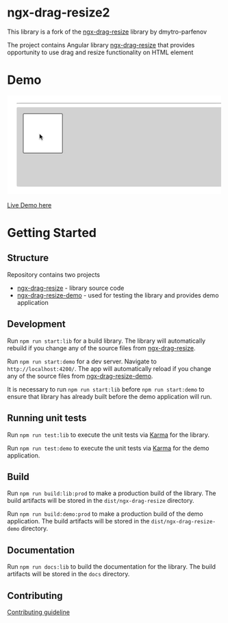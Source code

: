 # ngx-drag-resize2

This library is a fork of the [ngx-drag-resize](https://github.com/dmytro-parfenov/ngx-drag-resize) library by dmytro-parfenov

The project contains Angular library [ngx-drag-resize](https://www.npmjs.com/package/ngx-drag-resize2) that provides opportunity to use drag and resize functionality on HTML element

# Demo
![Preview](demo.gif)

[Live Demo here](https://ngx-drag-resize2.web.app/)

# Getting Started

## Structure

Repository contains two projects

 - [ngx-drag-resize](https://github.com/bartadaniel/ngx-drag-resize2/tree/main/projects/ngx-drag-resize) - library source code
 - [ngx-drag-resize-demo](https://github.com/bartadaniel/ngx-drag-resize2/tree/main/projects/ngx-drag-resize-demo) - used for testing the library and provides demo application 


## Development

Run `npm run start:lib` for a build library. The library will automatically rebuild if you change any of the source files from [ngx-drag-resize](https://github.com/bartadaniel/ngx-drag-resize2/tree/main/projects/ngx-drag-resize).

Run `npm run start:demo` for a dev server. Navigate to `http://localhost:4200/`. The app will automatically reload if you change any of the source files from [ngx-drag-resize-demo](https://github.com/bartadaniel/ngx-drag-resize2/tree/main/projects/ngx-drag-resize-demo).

It is necessary to run `npm run start:lib` before `npm run start:demo` to ensure that library has already built before the demo application will run.

## Running unit tests

Run `npm run test:lib` to execute the unit tests via [Karma](https://karma-runner.github.io) for the library.

Run `npm run test:demo` to execute the unit tests via [Karma](https://karma-runner.github.io) for the demo application.

## Build

Run `npm run build:lib:prod` to make a production build of the library. The build artifacts will be stored in the `dist/ngx-drag-resize` directory.

Run `npm run build:demo:prod` to make a production build of the demo application. The build artifacts will be stored in the `dist/ngx-drag-resize-demo` directory.

## Documentation

Run `npm run docs:lib` to build the documentation for the library. The build artifacts will be stored in the `docs` directory.

## Contributing

[Contributing guideline](CONTRIBUTING.md)

